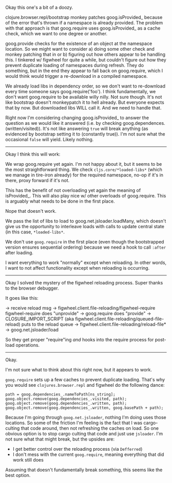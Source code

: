 Okay this one's a bit of a doozy.

clojure.browser.repl/bootstrap monkey patches goog.isProvided_ because of the
error that's thrown if a namespace is already provided. The problem with
that approach is that goog.require uses goog.isProvided_ as a cache check,
which we want to one degree or another.

goog.provide checks for the existence of an object at the namespace location.
So we might want to consider a) doing some other check and monkey patching that in
or b) figuring out how others appear to be handling this. I tinkered w/ figwheel
for quite a while, but couldn't figure out how they prevent duplicate loading
of namespaces during refresh. They do something, but in the end they appear to fall
back on goog.require, which I would think would trigger a re-download in a compiled
namespace.

We already load libs in dependency order, so we don't want
to re-download every time someone says goog.require('foo'). I think fundamentally,
we don't want goog.require to be available willy nilly. Not sure though.
It's not like bootstrap doesn't monkeypatch it to hell already. But everyone
expects that by now. But downloaded libs WILL call it. And we need to handle that.

Right now I'm considering changing goog.isProvided_ to answer the question
as we would like it answered (i.e. by checking goog.dependences.(written/visited)).
It's not like answering `true` will break anything (as evidenced by bootstrap setting
it to (constantly true)). I'm not sure what the occasional `false` will yield.
Likely nothing.

---

Okay I think this will work:

We wrap goog.require yet again. I'm not happy about it, but it seems to be the most
straightforward thing. We check `cljs.core/*loaded-libs*` (which we manage in tire-iron
already) for the required namespace, no-op if it's in there, proxy forward if it's
not.

This has the benefit of not overloading yet again the meaning of isProvided_. This will
also play nice w/ other overloads of goog.require. This is arguably what needs to
be done in the first place.

Nope that doesn't work.

We pass the list of libs to load to goog.net.jsloader.loadMany, which doesn't give us
the opportunity to interleave loads with calls to update central state (in this case,
`*loaded-libs*`.

We don't use `goog.require` in the first place (even though the bootstrapped version
ensures sequential ordering) because we need a hook to call `:after` after loading.

I want everything to work "normally" except when reloading. In other words, I want
to not affect functionality except when reloading is occurring.

---

Okay I solved the mystery of the figwheel reloading process. Super thanks to the
browser debugger.

It goes like this:

-> receive reload msg
-> figwheel.client.file-reloading/figwheel-require
     figwheel-require does "unprovide"
-> goog.require
     does "provide"
-> CLOSURE_IMPORT_SCRIPT (aka figwheel.client.file-reloading/queued-file-reload)
     puts to the reload queue
-> figwheel.client.file-reloading/reload-file*
-> goog.net.jsloader/load

So they get proper "require"ing _and_ hooks into the require process for post-load
operations.

---

Okay.

I'm not sure what to think about this right now, but it appears to work.

`goog.require` sets up a few caches to prevent duplicate loading. That's why you would
see `clojures.browser.repl` and figwheel do the following dance:

```
path = goog.dependencies_.nameToPath[ns_string];
goog.object.remove(goog.dependencies_.visited, path);
goog.object.remove(goog.dependencies_.written, path);
goog.object.remove(goog.dependencies_.written, goog.basePath + path);
```

Because I'm going through `goog.net.jsloader`, nothing I'm doing uses those locations.
So some of the friction I'm feeling is the fact that I was cargo-culting that code around,
then not refreshing the caches on load. So one obvious option is to stop cargo culting
that code and just use `jsloader`. I'm not sure what that might break, but the upsides are:
  * I get better control over the reloading process (via `Defferred`)
  * I don't mess with the current `goog.require`, meaning everything that did work still does

Assuming that doesn't fundamentally break something, this seems like the best option.
